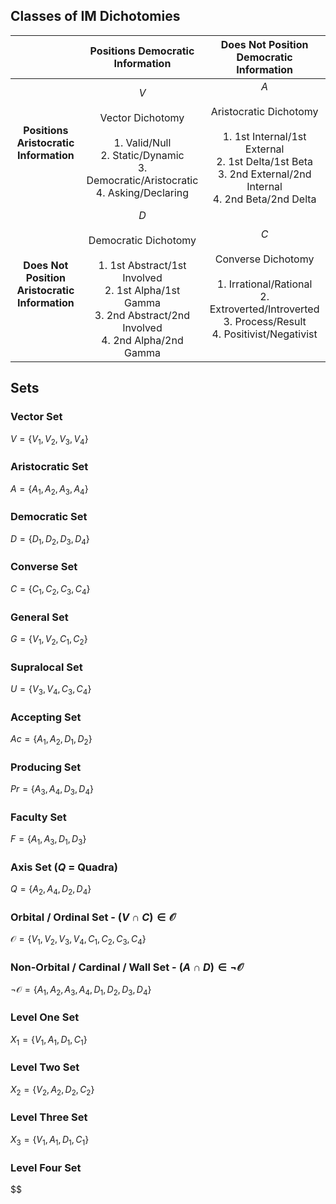 
## Classes of IM Dichotomies

|                                                |                                                                              Positions Democratic Information                                                                               |                                                                          Does Not Position Democratic Information                                                                          |
| :--------------------------------------------: | :-----------------------------------------------------------------------------------------------------------------------------------------------------------------------------------------: | :----------------------------------------------------------------------------------------------------------------------------------------------------------------------------------------: |
|     **Positions Aristocratic Information**     |               <span class="cell-green"> $V$<br><br>Vector Dichotomy<br><br>1. Valid/Null<br>2. Static/Dynamic<br>3. Democratic/Aristocratic<br>4. Asking/Declaring<br></span>               | <span class="cell-red"> $A$<br><br>Aristocratic Dichotomy<br><br>1. 1st Internal/1st External<br>2. 1st Delta/1st Beta<br>3. 2nd External/2nd Internal<br>4. 2nd Beta/2nd Delta<br></span> |
| **Does Not Position Aristocratic Information** | <span class="cell-blue"> $D$<br><br>Democratic Dichotomy<br><br>1. 1st Abstract/1st Involved<br>2. 1st Alpha/1st Gamma<br>3. 2nd Abstract/2nd Involved<br>4. 2nd Alpha/2nd Gamma<br></span> |      <span class="cell-orange"> $C$<br><br>Converse Dichotomy<br><br>1. Irrational/Rational<br>2. Extroverted/Introverted<br>3. Process/Result<br>4. Positivist/Negativist<br></span>      |

## Sets

### Vector Set

$V = \{V_{1}, V_{2}, V_{3}, V_{4}\}$


### Aristocratic Set

$A = \{A_{1}, A_{2}, A_{3}, A_{4}\}$


### Democratic Set

$D = \{D_{1}, D_{2}, D_{3}, D_{4}\}$


### Converse Set

$C = \{C_{1}, C_{2}, C_{3}, C_{4}\}$


### General Set

$G = \{V_{1}, V_{2}, C_{1}, C_{2}\}$


### Supralocal Set

$U = \{V_{3}, V_{4}, C_{3}, C_{4}\}$


### Accepting Set

$Ac = \{A_{1}, A_{2}, D_{1}, D_{2}\}$


### Producing Set

$Pr = \{A_{3}, A_{4}, D_{3}, D_{4}\}$


### Faculty Set

$F = \{A_{1}, A_{3}, D_{1}, D_{3}\}$


### Axis Set ($Q$ = Quadra)

$Q = \{A_{2}, A_{4}, D_{2}, D_{4}\}$


### Orbital / Ordinal Set - $(V \cap C) \in \mathcal{O}$

$\mathcal{O} = \{V_{1}, V_{2}, V_{3}, V_{4}, C_{1}, C_{2}, C_{3}, C_{4}\}$


### Non-Orbital / Cardinal / Wall Set - $(A \cap D) \in ¬\mathcal{O}$

$¬\mathcal{O} = \{A_{1}, A_{2}, A_{3}, A_{4}, D_{1}, D_{2}, D_{3}, D_{4}\}$


### Level One Set

$X_{1} = \{V_{1}, A_{1}, D_{1}, C_{1}\}$


### Level Two Set

$X_{2} = \{V_{2}, A_{2}, D_{2}, C_{2}\}$


### Level Three Set

$X_{3} = \{V_{1}, A_{1}, D_{1}, C_{1}\}$


### Level Four Set

$$



